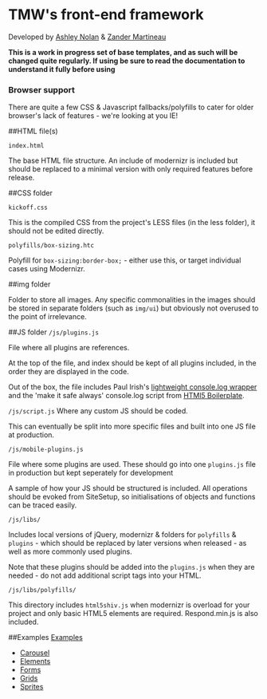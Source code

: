 # TMW's front-end framework

Developed by [Ashley Nolan](https://github.com/dragongraphics) & [Zander Martineau](https://github.com/mrmartineau)

**This is a work in progress set of base templates, and as such will be changed quite regularly.  If using be sure to read the documentation to understand it fully before using**

### Browser support
There are quite a few CSS & Javascript fallbacks/polyfills to cater for older browser's lack of features - we're looking at you IE!

##HTML file(s)

`index.html`

The base HTML file structure.  An include of modernizr is included but should be replaced to a minimal version with only required features before release.

##CSS folder

`kickoff.css`

This is the compiled CSS from the project's LESS files (in the less folder), it should not be edited directly.

`polyfills/box-sizing.htc`

Polyfill for `box-sizing:border-box;` - either use this, or target individual cases using Modernizr.

##img folder

Folder to store all images. Any specific commonalities in the images should be stored in separate folders (such as `img/ui`) but obviously not overused to the point of irrelevance.

##JS folder
`/js/plugins.js`

File where all plugins are references.

At the top of the file, and index should be kept of all plugins included, in the order they are displayed in the code.

Out of the box, the file includes Paul Irish's [lightweight console.log wrapper](http://paulirish.com/2009/log-a-lightweight-wrapper-for-consolelog/) and the 'make it safe always' console.log script from [HTMl5 Boilerplate](http://html5boilerplate.com/).

`/js/script.js` Where any custom JS should be coded.

This can eventually be split into more specific files and built into one JS file at production.

`/js/mobile-plugins.js`

File where some plugins are used. These should go into one `plugins.js` file in production but kept seperately for development

A sample of how your JS should be structured is included.  All operations should be evoked from SiteSetup, so initialisations of objects and functions can be traced easily.

`/js/libs/`

Includes local versions of jQuery, modernizr & folders for `polyfills` & `plugins` - which should be replaced by later versions when released - as well as more commonly used plugins.

Note that these plugins should be added into the `plugins.js` when they are needed - do not add additional script tags into your HTML.

`/js/libs/polyfills/`

This directory includes `html5shiv.js` when modernizr is overload for your project and only basic HTML5 elements are required. Respond.min.js is also included.

##Examples
<a href="http://tmwagency.github.com/kickoff/">Examples</a>
<ul>
	<li><a href="http://tmwagency.github.com/kickoff/examples/carousel.html" title="Carousel">Carousel</a></li>
	<li><a href="http://tmwagency.github.com/kickoff/examples/elements.html" title="Elements">Elements</a></li>
	<li><a href="http://tmwagency.github.com/kickoff/examples/forms.html" title="Forms">Forms</a></li>
	<li><a href="http://tmwagency.github.com/kickoff/examples/grids.html" title="Grids">Grids</a></li>
	<li><a href="http://tmwagency.github.com/kickoff/examples/sprites.html" title="Sprites">Sprites</a></li>
</ul>
